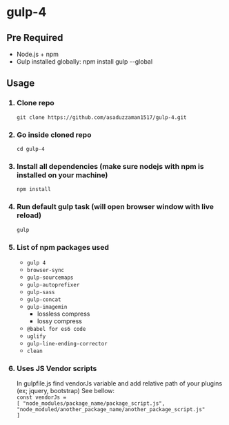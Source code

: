 # gulp-4
<h2>Pre Required</h2>
<ul>
  <li>Node.js + npm</li>
  <li>Gulp installed globally: npm install gulp --global</li>
</ul>

<h2>Usage</h2>
<ol>
  <h3><li>Clone repo</li></h3>
  <code>git clone https://github.com/asaduzzaman1517/gulp-4.git</code>
  <h3><li>Go inside cloned repo</li></h3>
  <code>cd gulp-4</code>
  <h3><li>Install all dependencies (make sure nodejs with npm is installed on your machine)</li></h3>
  <code>npm install</code>
  <h3><li>Run default gulp task (will open browser window with live reload)</li></h3>
  <code>gulp</code>
  <h3><li>List of npm packages used</li></h3>
  <ul>
    <li>
      <code>gulp 4</code>
    </li>
    <li>
      <code>browser-sync</code>
    </li>
    <li>
      <code>gulp-sourcemaps</code>
    </li>
    <li>
      <code>gulp-autoprefixer</code>
    </li>
    <li>
      <code>gulp-sass</code>
    </li>
      <li>
        <code>gulp-concat</code>
    </li>
      <li>
        <code>gulp-imagemin</code>
      <ul>
        <li>lossless compress</li>
        <li>lossy compress</li>
      </ul>
      </li>
      <li>
        <code>@babel for es6 code</code>
    </li>
      <li>
        <code>uglify</code>
    </li>
      <li>
        <code>gulp-line-ending-corrector</code>
    </li>
      <li>
        <code>clean</code>
    </li>
  </ul>
  <h3><li>Uses JS Vendor scripts</li></h3>
  
  In gulpfile.js find vendorJs variable and add relative path of your plugins (ex; jquery, bootstrap) See bellow:
  <br/>
  <code>const vendorJs = [
  "node_modules/package_name/package_script.js",
  "node_moduled/another_package_name/another_package_script.js"
    ]</code>
</ol>
